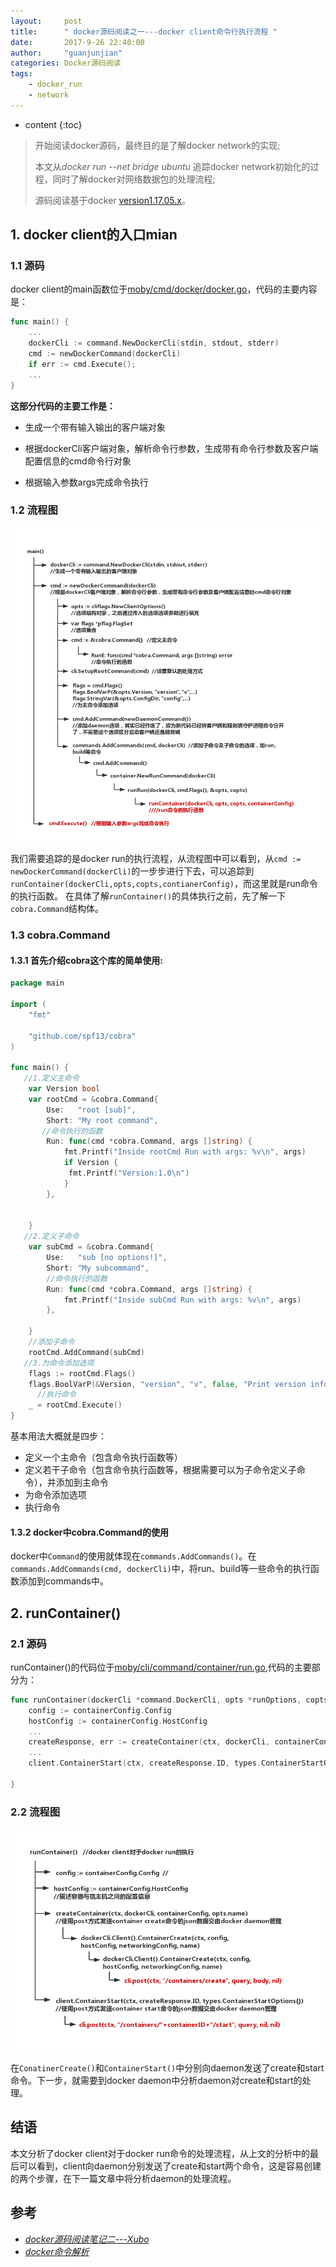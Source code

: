 ```yaml
---
layout:     post
title:      " docker源码阅读之一---docker client命令行执行流程 "
date:       2017-9-26 22:40:00 
author:     "guanjunjian"
categories: Docker源码阅读
tags:
    - docker_run
    - network
---
```


* content
{:toc}

> 开始阅读docker源码，最终目的是了解docker network的实现;
> 
> 本文从*docker run --net bridge ubuntu* 追踪docker network初始化的过程，同时了解docker对网络数据包的处理流程;
>  
> 源码阅读基于docker [version1.17.05.x](https://github.com/moby/moby/tree/17.05.x)。

## 1. docker client的入口mian

### 1.1 源码

docker client的main函数位于[moby/cmd/docker/docker.go](https://github.com/moby/moby/blob/17.05.x/cmd/docker/docker.go#L161#184)，代码的主要内容是：

```go
func main() {
	...
	dockerCli := command.NewDockerCli(stdin, stdout, stderr)
	cmd := newDockerCommand(dockerCli)
	if err := cmd.Execute(); 
	...
}
```

**这部分代码的主要工作是：**

*  生成一个带有输入输出的客户端对象

*  根据dockerCli客户端对象，解析命令行参数，生成带有命令行参数及客户端配置信息的cmd命令行对象

*  根据输入参数args完成命令执行

### 1.2 流程图

![](/img/in-post/post-docker-client-excuting-flow-for-run/docker-client-main.png)

我们需要追踪的是docker run的执行流程，从流程图中可以看到，从`cmd := newDockerCommand(dockerCli)`的一步步进行下去，可以追踪到`runContainer(dockerCli,opts,copts,contianerConfig)`，而这里就是run命令的执行函数。
在具体了解`runContainer()`的具体执行之前，先了解一下`cobra.Command`结构体。

### 1.3 cobra.Command

#### 1.3.1 首先介绍cobra这个库的简单使用:

```go
package main

import (
    "fmt"

    "github.com/spf13/cobra"
)

func main() {
   //1.定义主命令
    var Version bool
    var rootCmd = &cobra.Command{
        Use:   "root [sub]",
        Short: "My root command",
       //命令执行的函数
        Run: func(cmd *cobra.Command, args []string) {
            fmt.Printf("Inside rootCmd Run with args: %v\n", args)
            if Version {
             fmt.Printf("Version:1.0\n")
            }
        },


    }
   //2.定义子命令
    var subCmd = &cobra.Command{
        Use:   "sub [no options!]",
        Short: "My subcommand",
        //命令执行的函数
        Run: func(cmd *cobra.Command, args []string) {
            fmt.Printf("Inside subCmd Run with args: %v\n", args)
        },

    }
    //添加子命令
    rootCmd.AddCommand(subCmd)
   //3.为命令添加选项
    flags := rootCmd.Flags()
    flags.BoolVarP(&Version, "version", "v", false, "Print version information and quit")
      //执行命令
    _ = rootCmd.Execute()
}

```

基本用法大概就是四步：
* 定义一个主命令（包含命令执行函数等） 
* 定义若干子命令（包含命令执行函数等，根据需要可以为子命令定义子命令），并添加到主命令
* 为命令添加选项
* 执行命令

#### 1.3.2 docker中cobra.Command的使用

docker中`Command`的使用就体现在`commands.AddCommands()`。在`commands.AddCommands(cmd, dockerCli)`中，将run、build等一些命令的执行函数添加到commands中。

## 2. runContainer()

### 2.1 源码

runContainer()的代码位于[moby/cli/command/container/run.go](https://github.com/moby/moby/blob/17.05.x/cli/command/container/run.go#L96#L269),代码的主要部分为：

```go
func runContainer(dockerCli *command.DockerCli, opts *runOptions, copts *containerOptions, containerConfig *containerConfig) error {
	config := containerConfig.Config
	hostConfig := containerConfig.HostConfig
	...
	createResponse, err := createContainer(ctx, dockerCli, containerConfig, opts.name)  //向daemon发送create
	...
	client.ContainerStart(ctx, createResponse.ID, types.ContainerStartOptions{}) ////向daemon发送post

}
```

### 2.2 流程图

![](/img/in-post/post-docker-client-excuting-flow-for-run/docker-client-runContainer.png)

在`ConatinerCreate()`和`ContainerStart()`中分别向daemon发送了create和start命令。下一步，就需要到docker daemon中分析daemon对create和start的处理。

## 结语

本文分析了docker client对于docker run命令的处理流程，从上文的分析中的最后可以看到，client向daemon分别发送了create和start两个命令，这是容易创建的两个步骤，在下一篇文章中将分析daemon的处理流程。

## 参考

* *[docker源码阅读笔记二---Xubo](http://blog.xbblfz.site/2017/04/18/docker%E6%BA%90%E7%A0%81%E9%98%85%E8%AF%BB%E7%AC%94%E8%AE%B0%E4%BA%8C/)*
* *[docker命令解析](http://blog.csdn.net/idwtwt/article/details/52733235)*
